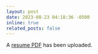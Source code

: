 ```yaml
---
layout: post
date: 2023-08-23 04:18:36 -0500
inline: true
related_posts: false
---
```


A [resume PDF](https://www.nikola.cx/assets/pdf/resume_Nikola-Maruszewski.pdf) has been uploaded.
